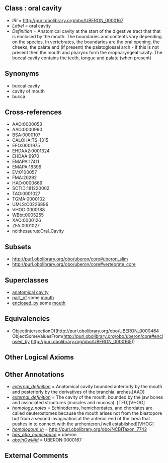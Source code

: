 
## Class : oral cavity

 * *IRI* = http://purl.obolibrary.org/obo/UBERON_0000167
 * *Label* = oral cavity
 * *Definition* = Anatomical cavity at the start of the digestive tract that that is enclosed by the mouth. The boundaries and contents vary depending on the species. In vertebrates, the boundaries are the oral opening, the cheeks, the palate and (if present) the palatoglossal arch - if this is not present then the mouth and pharynx form the oropharyngeal cavity. The buccal cavity contains the teeth, tongue and palate (when present)

## Synonyms

 * buccal cavity
 * cavity of mouth
 * bucca

## Cross-references

 * AAO:0000053
 * AAO:0000960
 * BSA:0000107
 * CALOHA:TS-1315
 * EFO:0001975
 * EHDAA2:0001324
 * EHDAA:6970
 * EMAPA:17411
 * EMAPA:18399
 * EV:0100057
 * FMA:20292
 * HAO:0000669
 * SCTID:181220002
 * TAO:0001027
 * TGMA:0000102
 * UMLS:C0226896
 * VHOG:0000188
 * WBbt:0005255
 * XAO:0000126
 * ZFA:0001027
 * ncithesaurus:Oral_Cavity

## Subsets

 * http://purl.obolibrary.org/obo/uberon/core#uberon_slim
 * http://purl.obolibrary.org/obo/uberon/core#vertebrate_core

## Superclasses

 * [anatomical cavity](../../UBERON/53/UBERON_0002553.md)
 * [part_of](../../BFO/50/BFO_0000050.md) some [mouth](../../UBERON/65/UBERON_0000165.md)
 * [enclosed_by](../../core#enclosed/by/core#enclosed_by.md) some [mouth](../../UBERON/65/UBERON_0000165.md)

## Equivalencies

 * ObjectIntersectionOf(<http://purl.obolibrary.org/obo/UBERON_0000464> ObjectSomeValuesFrom(<http://purl.obolibrary.org/obo/uberon/core#enclosed_by> <http://purl.obolibrary.org/obo/UBERON_0000165>))

## Other Logical Axioms


## Other Annotations

 * *[external_definition](../../UBPROP/01/UBPROP_0000001.md)* = Anatomical cavity bounded anteriorly by the mouth and posteriorly by the derivatives of the branchial arches.[AAO]
 * *[external_definition](../../UBPROP/01/UBPROP_0000001.md)* = The cavity of the mouth, bounded by the jaw bones and associated structures (muscles and mucosa). [TFD][VHOG]
 * *[homology_notes](../../UBPROP/03/UBPROP_0000003.md)* = Echinoderms, hemichordates, and chordates are called deuterostomes because the mouth arises not from the blastopore but from a second invagination at the anterior end of the larva that pushes in to connect with the archenteron.[well established][VHOG]
 * *[homologous_in](../../core#homologous/in/core#homologous_in.md)* = http://purl.obolibrary.org/obo/NCBITaxon_7742
 * *[has_obo_namespace](../../ce/oboInOwl#hasOBONamespace.md)* = uberon
 * *[oboInOwl#id](../../id/oboInOwl#id.md)* = UBERON:0000167

## External Comments

